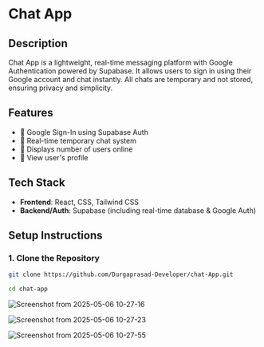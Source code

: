 # Chat App

## Description

Chat App is a lightweight, real-time messaging platform with Google Authentication powered by Supabase. It allows users to sign in using their Google account and chat instantly. All chats are temporary and not stored, ensuring privacy and simplicity.

## Features

- 🔐 Google Sign-In using Supabase Auth  
- 💬 Real-time temporary chat system  
- 👥 Displays number of users online  
- 🧑 View user's profile  

## Tech Stack

- **Frontend**: React, CSS, Tailwind CSS  
- **Backend/Auth**: Supabase (including real-time database & Google Auth)

## Setup Instructions

### 1. Clone the Repository

```bash
git clone https://github.com/Durgaprasad-Developer/chat-App.git

cd chat-app
```

![Screenshot from 2025-05-06 10-27-16](https://github.com/user-attachments/assets/a695996b-61ee-455a-8bdf-8616585e4579)

![Screenshot from 2025-05-06 10-27-23](https://github.com/user-attachments/assets/03c118be-5cfd-4c73-9f7d-d339f84d42e2)

![Screenshot from 2025-05-06 10-27-55](https://github.com/user-attachments/assets/3a5be2c6-be19-41d3-b693-17b8b23f042f)


